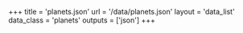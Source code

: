 +++
title = 'planets.json'
url = '/data/planets.json'
layout = 'data_list'
data_class = 'planets'
outputs = ['json']
+++